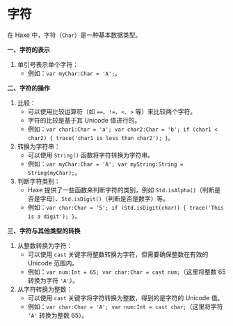 # 字符

在 Haxe 中，字符（`Char`）是一种基本数据类型。

**一、字符的表示**

1. 单引号表示单个字符：
   * 例如：`var myChar:Char = 'A';`。

**二、字符的操作**

1. 比较：
   * 可以使用比较运算符（如 `==`、`!=`、`<`、`>` 等）来比较两个字符。
   * 字符的比较是基于其 Unicode 值进行的。
   * 例如：`var char1:Char = 'a'; var char2:Char = 'b'; if (char1 < char2) { trace('char1 is less than char2'); }`。
2. 转换为字符串：
   * 可以使用 `String()` 函数将字符转换为字符串。
   * 例如：`var myChar:Char = 'A'; var myString:String = String(myChar);`。
3. 判断字符类别：
   * Haxe 提供了一些函数来判断字符的类别，例如 `Std.isAlpha()`（判断是否是字母）、`Std.isDigit()`（判断是否是数字）等。
   * 例如：`var char:Char = '5'; if (Std.isDigit(char)) { trace('This is a digit'); }`。

**三、字符与其他类型的转换**

1. 从整数转换为字符：
   * 可以使用 `cast` 关键字将整数转换为字符，但需要确保整数在有效的 Unicode 范围内。
   * 例如：`var num:Int = 65; var char:Char = cast num;`（这里将整数 65 转换为字符 `'A'`）。
2. 从字符转换为整数：
   * 可以使用 `cast` 关键字将字符转换为整数，得到的是字符的 Unicode 值。
   * 例如：`var char:Char = 'A'; var num:Int = cast char;`（这里将字符 `'A'` 转换为整数 65）。

